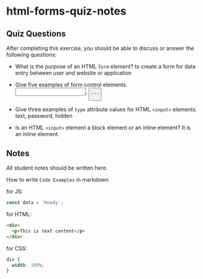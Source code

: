# html-forms-quiz-notes

## Quiz Questions

After completing this exercise, you should be able to discuss or answer the following questions:

- What is the purpose of an HTML `form` element?
  to create a form for data entry between user and website or application

- Give five examples of form control elements.
  <input>, <button>, <file>, <radio>, <checkbox>

- Give three examples of `type` attribute values for HTML `<input>` elements.
  text, password, hidden

- Is an HTML `<input>` element a block element or an inline element?
  It is an inline element.

## Notes

All student notes should be written here.

How to write `Code Examples` in markdown

for JS:

```javascript
const data = 'Howdy';
```

for HTML:

```html
<div>
  <p>This is text content</p>
</div>
```

for CSS:

```css
div {
  width: 100%;
}
```
